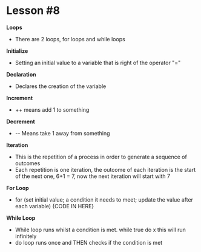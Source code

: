 # Lesson #8

**Loops**
- There are 2 loops, for loops and while loops

**Initialize**
- Setting an initial value to a variable that is right of the operator "="

**Declaration**
- Declares the creation of the variable

**Increment**
- ++ means add 1 to something

**Decrement**
- -- Means take 1 away from something

**Iteration**
- This is the repetition of a process in order to generate a sequence of outcomes
- Each repetition is one iteration, the outcome of each iteration is the start of the next one, 6+1 = 7, now the next iteration will start with 7

**For Loop**
- for (set initial value; a condition it needs to meet; update the value after each variable) {CODE IN HERE}

**While Loop**
- While loop runs whilst a condition is met. while true do x this will run infinitely
- do loop runs once and THEN checks if the condition is met